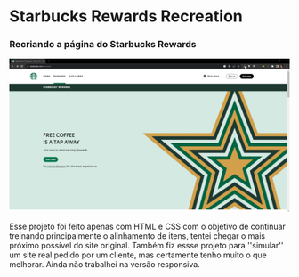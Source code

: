 # Starbucks Rewards Recreation
### Recriando a página do Starbucks Rewards
![Versão Desktop](https://github.com/larisn/Starbucks-Rewards/blob/main/imagens/starbucks-original.png)<br>

Esse projeto foi feito apenas com HTML e CSS com o objetivo de continuar treinando principalmente o alinhamento de itens, tentei chegar o mais próximo possível do site original. Também fiz essse projeto para ''simular'' um site real pedido por um cliente, mas certamente tenho muito o que melhorar. Ainda não trabalhei na versão responsiva.
